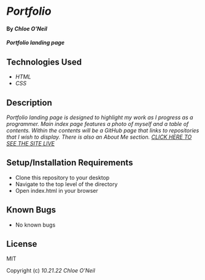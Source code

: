 # _Portfolio_

#### By _**Chloe O'Neil**_

#### _Portfolio landing page_

## Technologies Used

* _HTML_
* _CSS_

## Description

_Portfolio landing page is designed to highlight my work as I progress as a programmer. Main index page features a photo of myself and a table of contents. Within the contents will be a GitHub page that links to repositories that I wish to display. There is also an About Me section. [CLICK HERE TO SEE THE SITE LIVE](https://chlobear8.github.io/Portfolio/)_

## Setup/Installation Requirements

* Clone this repository to your desktop
* Navigate to the top level of the directory
* Open index.html in your browser

## Known Bugs

* No known bugs

## License

MIT

Copyright (c) _10.21.22_ _Chloe O'Neil_